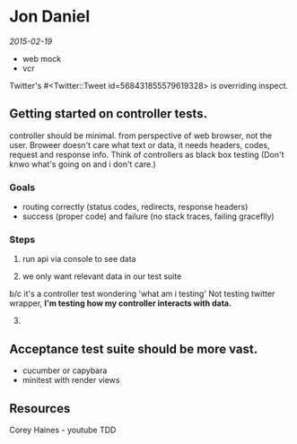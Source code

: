 # Jon Daniel

_2015-02-19_

- web mock
- vcr

Twitter's #<Twitter::Tweet id=568431855579619328>
 is overriding inspect.

## Getting started on controller tests.
controller should be minimal. from perspective of web browser, not the user. Broweer doesn't care what text or data, it needs headers, codes, request and response info. Think of controllers as black box testing (Don't knwo what's going on and i don't care.)

### Goals
- routing correctly (status codes, redirects, response headers)
- success (proper code) and failure (no stack traces, failing graceflly)

### Steps

1. run api via console to see data

2. we only want relevant data in our test suite

b/c it's a controller test wondering 'what am i testing' Not testing twitter wrapper, **I'm testing how my controller interacts with data.**

3.



## Acceptance test suite should be more vast.
- cucumber or capybara
- minitest with render views

## Resources
Corey Haines - youtube TDD 
